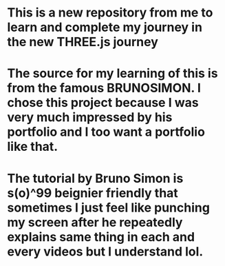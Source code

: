 # This is a new repository from me to learn and complete my journey in the new THREE.js journey
# The source for my learning of this is from the famous BRUNOSIMON. I chose this project because I was very much impressed by his portfolio and I too want a portfolio like that.
# The tutorial by Bruno Simon is s(o)^99 beignier friendly that sometimes I just feel like punching my screen after he repeatedly explains same thing in each and every videos but I understand lol.
